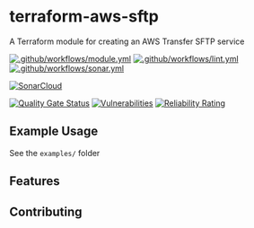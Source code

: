 # terraform-aws-sftp

A Terraform module for creating an AWS Transfer SFTP service

[![.github/workflows/module.yml](https://github.com/champ-oss/terraform-aws-sftp/actions/workflows/module.yml/badge.svg?branch=main)](https://github.com/champ-oss/terraform-aws-sftp/actions/workflows/module.yml)
[![.github/workflows/lint.yml](https://github.com/champ-oss/terraform-aws-sftp/actions/workflows/lint.yml/badge.svg?branch=main)](https://github.com/champ-oss/terraform-aws-sftp/actions/workflows/lint.yml)
[![.github/workflows/sonar.yml](https://github.com/champ-oss/terraform-aws-sftp/actions/workflows/sonar.yml/badge.svg)](https://github.com/champ-oss/terraform-aws-sftp/actions/workflows/sonar.yml)

[![SonarCloud](https://sonarcloud.io/images/project_badges/sonarcloud-black.svg)](https://sonarcloud.io/summary/new_code?id=terraform-aws-sftp_champ-oss)

[![Quality Gate Status](https://sonarcloud.io/api/project_badges/measure?project=terraform-aws-sftp_champ-oss&metric=alert_status)](https://sonarcloud.io/summary/new_code?id=terraform-aws-sftp_champ-oss)
[![Vulnerabilities](https://sonarcloud.io/api/project_badges/measure?project=terraform-aws-sftp_champ-oss&metric=vulnerabilities)](https://sonarcloud.io/summary/new_code?id=terraform-aws-sftp_champ-oss)
[![Reliability Rating](https://sonarcloud.io/api/project_badges/measure?project=terraform-aws-sftp_champ-oss&metric=reliability_rating)](https://sonarcloud.io/summary/new_code?id=terraform-aws-sftp_champ-oss)

## Example Usage

See the `examples/` folder

## Features



## Contributing

